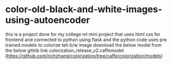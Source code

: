 # color-old-black-and-white-images-using-autoencoder
this is a project done for my college ml mini project that uses html css for frontend and connected to python using flask and the python code uses pre trained models to colorize teh b/w image 
download the below model from the below githib link 
colorization_release_v2.caffemodel
(https://github.com/richzhang/colorization/tree/caffe/colorization/models)
